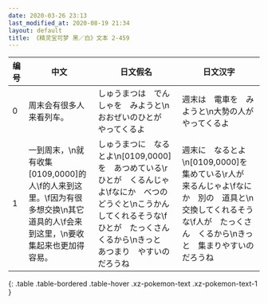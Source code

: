 ```yaml
---
date: 2020-03-26 23:13
last_modified_at: 2020-08-19 21:34
layout: default
title: 《精灵宝可梦 黑／白》文本 2-459
---
```

| 编号 | 中文 | 日文假名 | 日文汉字 |
| ---- | ---- | ---- | --- |
| 0 | 周末会有很多人来看列车。 | しゅうまつは　でんしゃを　みようと\nおおぜいのひとが　やってくるよ | 週末は　電車を　みようと\n大勢の人が　やってくるよ |
| 1 | 一到周末，\n就有收集[0109,0000]的人\f的人来到这里。\f因为有很多想交换\n其它道具的人\f会来到这里，\n要收集起来也更加得容易。 | しゅうまつに　なるとよ\n[0109,0000]を　あつめている\rひとが　くるんじゃよ\fなにか　べつの　どうぐと\nこうかん　してくれるそうな\fひとが　たっくさん　くるから\nきっと　あつまり　やすいのだろうね | 週末に　なるとよ\n[0109,0000]を　集めている\r人が　来るんじゃよ\fなにか　別の　道具と\n交換してくれるそうな\f人が　たっくさん　くるから\nきっと　集まりやすいのだろうね |
{: .table .table-bordered .table-hover .xz-pokemon-text .xz-pokemon-text-1 }